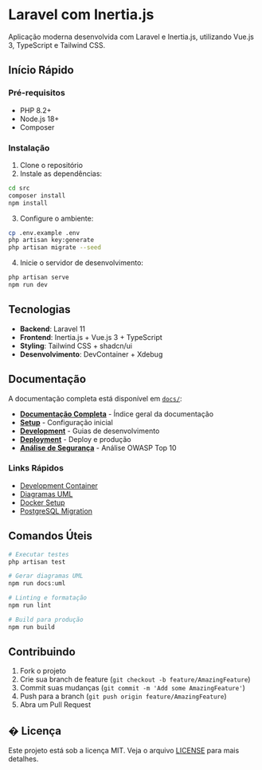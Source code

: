 # Laravel com Inertia.js

Aplicação moderna desenvolvida com Laravel e Inertia.js, utilizando Vue.js 3, TypeScript e Tailwind CSS.

## Início Rápido

### Pré-requisitos

- PHP 8.2+
- Node.js 18+
- Composer

### Instalação

1. Clone o repositório
2. Instale as dependências:

```bash
cd src
composer install
npm install
```

3. Configure o ambiente:

```bash
cp .env.example .env
php artisan key:generate
php artisan migrate --seed
```

4. Inicie o servidor de desenvolvimento:

```bash
php artisan serve
npm run dev
```

## Tecnologias

- **Backend**: Laravel 11
- **Frontend**: Inertia.js + Vue.js 3 + TypeScript
- **Styling**: Tailwind CSS + shadcn/ui
- **Desenvolvimento**: DevContainer + Xdebug

## Documentação

A documentação completa está disponível em [`docs/`](./docs/):

- **[Documentação Completa](./docs/README.md)** - Índice geral da documentação
- **[Setup](./docs/setup/)** - Configuração inicial
- **[Development](./docs/development/)** - Guias de desenvolvimento
- **[Deployment](./docs/deployment/)** - Deploy e produção
- **[Análise de Segurança](./docs/SECURITY_ANALYSIS.md)** - Análise OWASP Top 10

### Links Rápidos

- [Development Container](./docs/development/DEVCONTAINER.md)
- [Diagramas UML](./docs/development/UML_DIAGRAMS.md)
- [Docker Setup](./docs/deployment/DOCKER.md)
- [PostgreSQL Migration](./docs/migrations/POSTGRESQL_MIGRATION.md)

## Comandos Úteis

```bash
# Executar testes
php artisan test

# Gerar diagramas UML
npm run docs:uml

# Linting e formatação
npm run lint

# Build para produção
npm run build
```

## Contribuindo

1. Fork o projeto
2. Crie sua branch de feature (`git checkout -b feature/AmazingFeature`)
3. Commit suas mudanças (`git commit -m 'Add some AmazingFeature'`)
4. Push para a branch (`git push origin feature/AmazingFeature`)
5. Abra um Pull Request

## � Licença

Este projeto está sob a licença MIT. Veja o arquivo [LICENSE](LICENSE) para mais detalhes.
